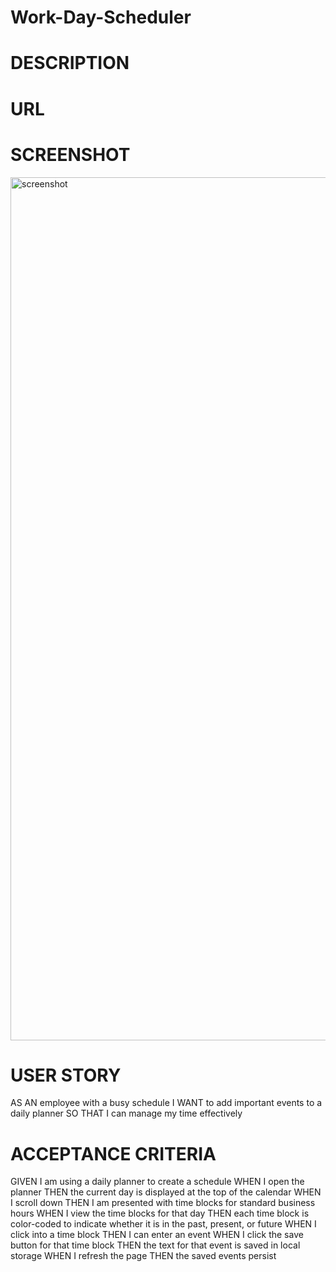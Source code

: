 # Work-Day-Scheduler

# DESCRIPTION



# URL



# SCREENSHOT
<img width="1381" alt="screenshot" src="https://user-images.githubusercontent.com/86498616/133944676-faf6f2aa-b043-4f96-99e7-ffff5c99c678.png">


# USER STORY
AS AN employee with a busy schedule
I WANT to add important events to a daily planner
SO THAT I can manage my time effectively

# ACCEPTANCE CRITERIA

GIVEN I am using a daily planner to create a schedule
WHEN I open the planner
THEN the current day is displayed at the top of the calendar
WHEN I scroll down
THEN I am presented with time blocks for standard business hours
WHEN I view the time blocks for that day
THEN each time block is color-coded to indicate whether it is in the past, present, or future
WHEN I click into a time block
THEN I can enter an event
WHEN I click the save button for that time block
THEN the text for that event is saved in local storage
WHEN I refresh the page
THEN the saved events persist
